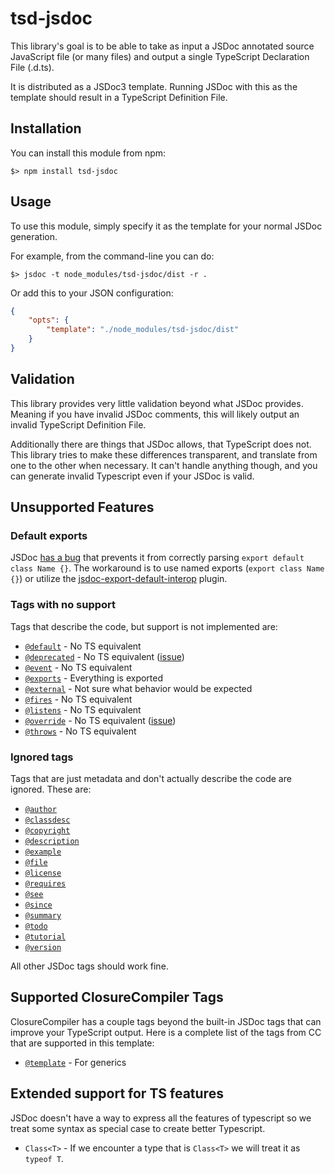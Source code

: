 # tsd-jsdoc

This library's goal is to be able to take as input a JSDoc annotated source JavaScript
file (or many files) and output a single TypeScript Declaration File (.d.ts).

It is distributed as a JSDoc3 template. Running JSDoc with this as the template should
result in a TypeScript Definition File.

## Installation

You can install this module from npm:

```
$> npm install tsd-jsdoc
```

## Usage

To use this module, simply specify it as the template for your normal JSDoc generation.

For example, from the command-line you can do:

```
$> jsdoc -t node_modules/tsd-jsdoc/dist -r .
```

Or add this to your JSON configuration:

```json
{
    "opts": {
        "template": "./node_modules/tsd-jsdoc/dist"
    }
}
```

## Validation

This library provides very little validation beyond what JSDoc provides. Meaning if you
have invalid JSDoc comments, this will likely output an invalid TypeScript Definition File.

Additionally there are things that JSDoc allows, that TypeScript does not. This library
tries to make these differences transparent, and translate from one to the other when
necessary. It can't handle anything though, and you can generate invalid Typescript
even if your JSDoc is valid.

## Unsupported Features

### Default exports

JSDoc [has a bug](https://github.com/jsdoc3/jsdoc/issues/1464) that prevents it from
correctly parsing `export default class Name {}`. The workaround is to use named exports
(`export class Name {}`) or utilize the
[jsdoc-export-default-interop](https://www.npmjs.com/package/jsdoc-export-default-interop) plugin.


### Tags with no support

Tags that describe the code, but support is not implemented are:

- [`@default`](http://usejsdoc.org/tags-default.html) - No TS equivalent
- [`@deprecated`](http://usejsdoc.org/tags-deprecated.html) - No TS equivalent ([issue](https://github.com/Microsoft/TypeScript/issues/390))
- [`@event`](http://usejsdoc.org/tags-event.html) - No TS equivalent
- [`@exports`](http://usejsdoc.org/tags-exports.html) - Everything is exported
- [`@external`](http://usejsdoc.org/tags-external.html) - Not sure what behavior would be expected
- [`@fires`](http://usejsdoc.org/tags-fires.html) - No TS equivalent
- [`@listens`](http://usejsdoc.org/tags-listens.html) - No TS equivalent
- [`@override`](http://usejsdoc.org/tags-override.html) - No TS equivalent ([issue](https://github.com/Microsoft/TypeScript/issues/2000))
- [`@throws`](http://usejsdoc.org/tags-throws.html) - No TS equivalent

### Ignored tags

Tags that are just metadata and don't actually describe
the code are ignored. These are:

- [`@author`](http://usejsdoc.org/tags-author.html)
- [`@classdesc`](http://usejsdoc.org/tags-classdesc.html)
- [`@copyright`](http://usejsdoc.org/tags-copyright.html)
- [`@description`](http://usejsdoc.org/tags-description.html)
- [`@example`](http://usejsdoc.org/tags-example.html)
- [`@file`](http://usejsdoc.org/tags-file.html)
- [`@license`](http://usejsdoc.org/tags-license.html)
- [`@requires`](http://usejsdoc.org/tags-requires.html)
- [`@see`](http://usejsdoc.org/tags-see.html)
- [`@since`](http://usejsdoc.org/tags-since.html)
- [`@summary`](http://usejsdoc.org/tags-summary.html)
- [`@todo`](http://usejsdoc.org/tags-todo.html)
- [`@tutorial`](http://usejsdoc.org/tags-tutorial.html)
- [`@version`](http://usejsdoc.org/tags-version.html)

All other JSDoc tags should work fine.

## Supported ClosureCompiler Tags

ClosureCompiler has a couple tags beyond the built-in JSDoc tags that can improve your TypeScript output. Here is a complete
list of the tags from CC that are supported in this template:

- [`@template`](https://github.com/google/closure-compiler/wiki/Annotating-JavaScript-for-the-Closure-Compiler#template-t) - For generics

## Extended support for TS features

JSDoc doesn't have a way to express all the features of typescript so we treat some syntax as special case to
create better Typescript.

- `Class<T>` - If we encounter a type that is `Class<T>` we will treat it as `typeof T`.
